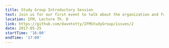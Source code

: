 ```yaml
---
title: Study Group Introductory Session
text: Join us for our first event to talk about the organization and future events!
location: IFM, Lecture Th. D
link: https://github.com/davetotty/IFMStudyGroup/issues/2
date: 2017-05-25
startTime: '16:00'
endTime: '17:00' 
---
```

